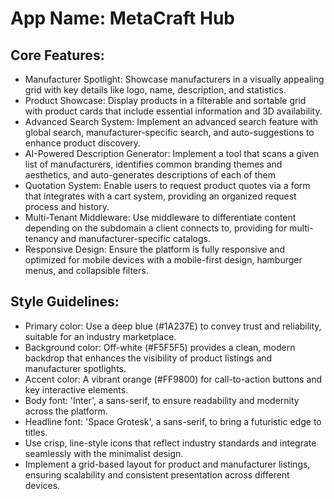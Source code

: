 # **App Name**: MetaCraft Hub

## Core Features:

- Manufacturer Spotlight: Showcase manufacturers in a visually appealing grid with key details like logo, name, description, and statistics.
- Product Showcase: Display products in a filterable and sortable grid with product cards that include essential information and 3D availability.
- Advanced Search System: Implement an advanced search feature with global search, manufacturer-specific search, and auto-suggestions to enhance product discovery.
- AI-Powered Description Generator: Implement a tool that scans a given list of manufacturers, identifies common branding themes and aesthetics, and auto-generates descriptions of each of them
- Quotation System: Enable users to request product quotes via a form that integrates with a cart system, providing an organized request process and history.
- Multi-Tenant Middleware: Use middleware to differentiate content depending on the subdomain a client connects to, providing for multi-tenancy and manufacturer-specific catalogs.
- Responsive Design: Ensure the platform is fully responsive and optimized for mobile devices with a mobile-first design, hamburger menus, and collapsible filters.

## Style Guidelines:

- Primary color: Use a deep blue (#1A237E) to convey trust and reliability, suitable for an industry marketplace.
- Background color: Off-white (#F5F5F5) provides a clean, modern backdrop that enhances the visibility of product listings and manufacturer spotlights.
- Accent color: A vibrant orange (#FF9800) for call-to-action buttons and key interactive elements.
- Body font: 'Inter', a sans-serif, to ensure readability and modernity across the platform.
- Headline font: 'Space Grotesk', a sans-serif, to bring a futuristic edge to titles.
- Use crisp, line-style icons that reflect industry standards and integrate seamlessly with the minimalist design.
- Implement a grid-based layout for product and manufacturer listings, ensuring scalability and consistent presentation across different devices.